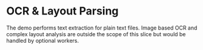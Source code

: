 # OCR & Layout Parsing

The demo performs text extraction for plain text files.  Image based OCR and complex layout analysis are outside the scope of this slice but would be handled by optional workers.
